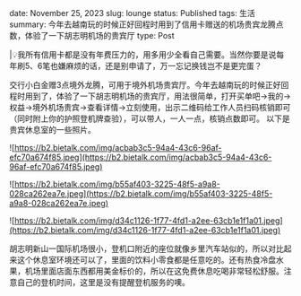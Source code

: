date: November 25, 2023
slug: lounge
status: Published
tags: 生活
summary: 今年去越南玩的时候正好回程时用到了信用卡赠送的机场贵宾龙腾点数，体验了一下胡志明机场的贵宾厅
type: Post

<aside>
|💡我所有信用卡都是没有年费压力的，用多用少全看自己需要。当然你要是说每年刷5、6笔也嫌麻烦的话，还是别申请了，万一忘记换钱岂不是更完蛋？

</aside>

交行小白金赠3点境外龙腾，可用于境外机场贵宾厅。今年去越南玩的时候正好回程时用到了，体验了一下胡志明机场的贵宾厅，用法很简单，打开买单吧→我的→权益→境外机场贵宾→查看详情→立刻使用，出示二维码给工作人员扫码核销即可（同时附上你的护照登机牌查验），可以带人，一人一点，核销点数即可。
以下是贵宾休息室的一些照片。

![https://b2.bietalk.com/img/acbab3c5-94a4-43c6-96af-efc70a674f85.jpeg](https://b2.bietalk.com/img/acbab3c5-94a4-43c6-96af-efc70a674f85.jpeg)

![https://b2.bietalk.com/img/b55af403-3225-48f5-a9a8-028ca262ea7e.jpeg](https://b2.bietalk.com/img/b55af403-3225-48f5-a9a8-028ca262ea7e.jpeg)

![https://b2.bietalk.com/img/d34c1126-1f77-4fd1-a2ee-63cb1e1f1a01.jpeg](https://b2.bietalk.com/img/d34c1126-1f77-4fd1-a2ee-63cb1e1f1a01.jpeg)

胡志明新山一国际机场很小，登机口附近的座位就像乡里汽车站似的，所以对比起来这个休息室环境还可以了，里面的饮料小零食都是任意吃的。还有热食冷盘水果，机场里面店面东西都用美金标价的，所以在这免费休息吃喝非常轻松舒服。注意自己的登机时间，这里是没有提醒登机服务的噢。